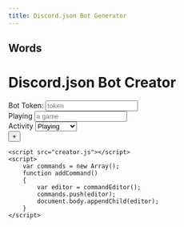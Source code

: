 ```yaml
---
title: Discord.json Bot Generator
---
```


## Words

<body>
        <H1>Discord.json Bot Creator</H1>
        <label>Bot Token:</label>
        <input id="token" placeholder="token" />
        <br>
        <label>Playing</label>
        <input id="playing" placeholder="a game" />
        <br>
        <label>Activity</label>
        <select id="activity">
            <option value=0>Playing</option>
            <option value=1>Streaming</option>
            <option value=3>Watching</option>
            <option value=4>Listening</option>
        </select>
        <br>
        <button onclick="addCommand()">+</button>
        <br>
    </body>

    <script src="creator.js"></script>
    <script>
        var commands = new Array();
        function addCommand()
        {
            var editor = commandEditor();
            commands.push(editor);
            document.body.appendChild(editor);
        }
    </script>
